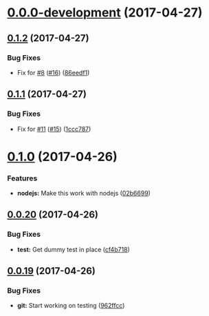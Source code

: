 <a name="0.0.0-development"></a>
# [0.0.0-development](https://github.com/Eeems/PooledWebSocket/compare/v0.1.2...v0.0.0-development) (2017-04-27)



<a name="0.1.2"></a>
## [0.1.2](https://github.com/Eeems/PooledWebSocket/compare/v0.1.1...v0.1.2) (2017-04-27)


### Bug Fixes

* Fix for [#8](https://github.com/Eeems/PooledWebSocket/issues/8) ([#16](https://github.com/Eeems/PooledWebSocket/issues/16)) ([86eedf1](https://github.com/Eeems/PooledWebSocket/commit/86eedf1))



<a name="0.1.1"></a>
## [0.1.1](https://github.com/Eeems/PooledWebSocket/compare/v0.1.0...v0.1.1) (2017-04-27)


### Bug Fixes

* Fix for [#11](https://github.com/Eeems/PooledWebSocket/issues/11) ([#15](https://github.com/Eeems/PooledWebSocket/issues/15)) ([1ccc787](https://github.com/Eeems/PooledWebSocket/commit/1ccc787))



<a name="0.1.0"></a>
# [0.1.0](https://github.com/Eeems/PooledWebSocket/compare/v0.0.20...v0.1.0) (2017-04-26)


### Features

* **nodejs:** Make this work with nodejs ([02b6699](https://github.com/Eeems/PooledWebSocket/commit/02b6699))



<a name="0.0.20"></a>
## [0.0.20](https://github.com/Eeems/PooledWebSocket/compare/v0.0.19...v0.0.20) (2017-04-26)


### Bug Fixes

* **test:** Get dummy test in place ([cf4b718](https://github.com/Eeems/PooledWebSocket/commit/cf4b718))



<a name="0.0.19"></a>
## [0.0.19](https://github.com/Eeems/PooledWebSocket/compare/962ffcc...v0.0.19) (2017-04-26)


### Bug Fixes

* **git:** Start working on testing ([962ffcc](https://github.com/Eeems/PooledWebSocket/commit/962ffcc))



